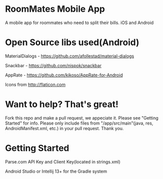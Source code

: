 RoomMates Mobile App
=================

A mobile app for roommates who need to split their bills. iOS and Android


Open Source libs used(Android)
=================
MaterialDialogs - https://github.com/afollestad/material-dialogs

Snackbar - https://github.com/nispok/snackbar

AppRate - https://github.com/kikoso/AppRate-for-Android

Icons from http://flaticon.com

Want to help? That's great!
================
Fork this repo and make a pull request, we appeciate it. Please see "Getting Started" for info.
Please only include files from "/app/src/main"(java, res, AndroidManifest.xml, etc.) in your pull request. Thank you.

Getting Started
=================

Parse.com API Key and Client Key(located in strings.xml)

Android Studio or Intellij 13+ for the Gradle system
